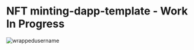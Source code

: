 # NFT minting-dapp-template - Work In Progress

<p align="left"> <img src="https://komarev.com/ghpvc/?username=minting-dapp-template&label=Profile%20views&color=0e75b6&style=flat" alt="wrappedusername" /> </p>
